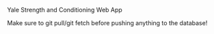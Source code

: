Yale Strength and Conditioning Web App

Make sure to git pull/git fetch before pushing anything to the database!

